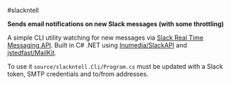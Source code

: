 #slackntell

**Sends email notifications on new Slack messages (with some throttling)**

A simple CLI utility watching for new messages via [Slack Real Time Messaging API](https://api.slack.com/rtm). Built in C# .NET using [Inumedia/SlackAPI](https://github.com/Inumedia/SlackAPI) and [jstedfast/MailKit](https://github.com/jstedfast/MailKit).

To use it `source/slackntell.Cli/Program.cs` must be updated with a Slack token, SMTP credentials and to/from addresses.
